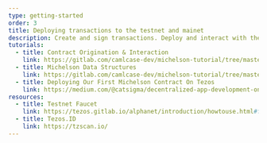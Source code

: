 ```yaml
---
type: getting-started
order: 3
title: Deploying transactions to the testnet and mainet
description: Create and sign transactions. Deploy and interact with the contracts that you’ve created.
tutorials:
  - title: Contract Origination & Interaction
    link: https://gitlab.com/camlcase-dev/michelson-tutorial/tree/master/03
  - title: Michelson Data Structures
    link: https://gitlab.com/camlcase-dev/michelson-tutorial/tree/master/04
  - title: Deploying Our First Michelson Contract On Tezos
    link: https://medium.com/@catsigma/decentralized-app-development-on-tezos-for-beginners-part-4-d453b3584a3d
resources:
  - title: Testnet Faucet
    link: https://tezos.gitlab.io/alphanet/introduction/howtouse.html#faucet
  - title: Tezos.ID
    link: https://tzscan.io/
---
```

